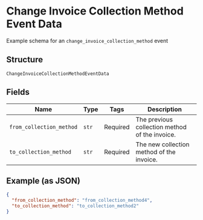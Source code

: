 
# Change Invoice Collection Method Event Data

Example schema for an `change_invoice_collection_method` event

## Structure

`ChangeInvoiceCollectionMethodEventData`

## Fields

| Name | Type | Tags | Description |
|  --- | --- | --- | --- |
| `from_collection_method` | `str` | Required | The previous collection method of the invoice. |
| `to_collection_method` | `str` | Required | The new collection method of the invoice. |

## Example (as JSON)

```json
{
  "from_collection_method": "from_collection_method4",
  "to_collection_method": "to_collection_method2"
}
```

